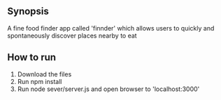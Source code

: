 ## Synopsis

A fine food finder app called 'finnder' which allows users to quickly and spontaneously discover places nearby to eat

## How to run

1. Download the files
2. Run npm install
3. Run node sever/server.js and open browser to 'localhost:3000'
